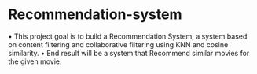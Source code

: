 # Recommendation-system

• This project goal is to build a Recommendation System, a system
based on content filtering and collaborative filtering using KNN
and cosine similarity.
• End result will be a system that Recommend similar movies for
the given movie.
